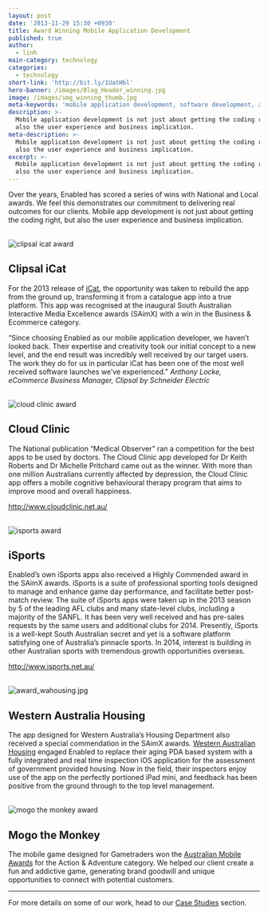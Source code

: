 ```yaml
---
layout: post
date: '2013-11-29 15:30 +0930'
title: Award Winning Mobile Application Development
published: true
author:
  - linh
main-category: technology
categories:
  - technology
short-link: 'http://bit.ly/1UatHbl'
hero-banner: /images/Blog_Header_winning.jpg
image: /images/img_winning_thumb.jpg
meta-keywords: 'mobile application development, software development, app development'
description: >-
  Mobile application development is not just about getting the coding right, but
  also the user experience and business implication.
meta-description: >-
  Mobile application development is not just about getting the coding right, but
  also the user experience and business implication.
excerpt: >-
  Mobile application development is not just about getting the coding right, but
  also the user experience and business implication.
---
```


Over the years, Enabled has scored a series of wins with National and Local awards. We feel this demonstrates our commitment to delivering real outcomes for our clients. Mobile app development is not just about getting the coding right, but also the user experience and business implication.
<br />
<br />

![clipsal icat award]({{site.baseurl}}/images/award_clipsalicat.jpg)


Clipsal iCat
------------
For the 2013 release of [iCat](https://enabled.com.au/casestudy-Clipsal), the opportunity was taken to rebuild the app from the ground up, transforming it from a catalogue app into a true platform. This app was recognised at the inaugural South Australian Interactive Media Excellence awards (SAimX) with a win in the Business & Ecommerce category.

<div class="non-twitter-quote">
“Since choosing Enabled as our mobile application developer, we haven’t looked back. Their expertise and creativity took our initial concept to a new level, and the end result was incredibly well received by our target users. The work they do for us in particular iCat has been one of the most well received software launches we’ve experienced.”
<em>Anthony Locke, eCommerce Business Manager, Clipsal by Schneider Electric</em>
</div>

<br />

![cloud clinic award]({{site.baseurl}}/images/award_cloudclinic.jpg)


Cloud Clinic
------------

The National publication “Medical Observer” ran a competition for the best apps to be used by doctors. The Cloud Clinic app developed for Dr Keith Roberts and Dr Michelle Pritchard came out as the winner. With more than one million Australians currently affected by depression, the Cloud Clinic app offers a mobile cognitive behavioural therapy program that aims to improve mood and overall happiness.

<http://www.cloudclinic.net.au/>
<br />
<br />

![isports award]({{site.baseurl}}/images/award_isports.jpg)


iSports
-------

Enabled’s own iSports apps also received a Highly Commended award in the SAimX awards. iSports is a suite of professional sporting tools designed to manage and enhance game day performance, and facilitate better post-match review. The suite of iSports apps were taken up in the 2013 season by 5 of the leading AFL clubs and many state-level clubs, including a majority of the SANFL. It has been very well received and has pre-sales requests by the same users and additional clubs for 2014.
Presently, iSports is a well-kept South Australian secret and yet is a software platform satisfying one of Australia’s pinnacle sports. In 2014, interest is building in other Australian sports with tremendous growth opportunities overseas.

<http://www.isports.net.au/>
<br />
<br />

![award_wahousing.jpg]({{site.baseurl}}/images/award_wahousing.jpg)

Western Australia Housing
-------------------------

The app designed for Western Australia’s Housing Department also received a special commendation in the SAimX awards. [Western Australian Housing](https://enabled.com.au/casestudy-WAH) engaged Enabled to replace their aging PDA based system with a fully integrated and real time inspection iOS application for the assessment of government provided housing. Now in the field, their inspectors enjoy use of the app on the perfectly portioned iPad mini, and feedback has been positive from the ground through to the top level management.
<br />
<br />

![mogo the monkey award]({{site.baseurl}}/images/awards_mogo.jpg)

Mogo the Monkey 
-------------------------

The mobile game designed for Gametraders won the [Australian Mobile Awards](https://drivenxdesign.com/d100/project.asp?ID=10067&Category_ID=4587) for the Action & Adventure  category. We helped our client create a fun and addictive game, generating brand goodwill and unique opportunities to connect with potential customers. 

___

For more details on some of our work, head to our [Case Studies](https://enabled.com.au/ourwork) section.
